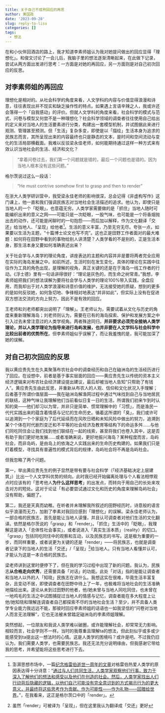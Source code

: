 ```yaml
---
title: 关于自己不成熟回应的再思
author: 黄国政
date: '2023-09-28'
slug: reply-to-lisu
categories: []
tags:
  - 想法
---
```


<!--more-->

在和小伙伴回酒店的路上，我才知道李素师姐认为我对她提问做出的回应显得「理想化」。和俊文讨论了一会儿后，我脑子里的想法逐渐清晰起来，在此做下记录，尝试从两方面出发进行思考：一方面是对她的再回应，另一方面则是对自己初次回应的反思。

## 对李素师姐的再回应

理想化是相对的。从社会科学的角度来看，人文学科的内容与价值显得浪漫和诗意，往往表现出并不现实和缺乏操作性的特点。如果遇上言语辛辣之人，我或许还会落得一个「自我感动」的评价。但就人文学科的角度来看，社会科学的模式与范式、问卷与模型又何尝不是一种理想化？社会科学领域的调查者往往使用自己给出的定义来对当地人的生活要素进行分类，构建出一套模型机制，并试图据此来进行观测、管理甚至预测。但「生活」复杂多变，即使是以「描绘」生活本身为追求的民族志而言，其所呈现出来的内容最终也只是静态的文本，是时间和空间流动与变化的生活局部横截面。我难以反驳梁永佳老师，如何能期待通过这样一种方式来有效认识当地社会的生活、经济和文化？

> “拿着问卷过去，我们第一个问题就是错的，最后一个问题也是错的。因为当地人根本没有这些问题。”

格尔茨说过这么一段话：

> “He must contrive somehow first to grasp and then to render”

在浙大人类学研训营中，我受梁永佳老师的影响很深，总会记得《非虚构写作》这门课上，他一直和我们强调民族志对当地社会生活描述的追求。他认为，即使只是当地人的一个「眨眼」，也意蕴无穷。人类学家需要做的是「抓住」当地人随时可能编织出来的意义之网——可能只是一次眨眼，一股气味，也可能是一个将香烟抛出去的动作，还可能是闲聊时的一句抱怨——而后加以解释，作为文化翻译「交还」给当地人、「呈现」给他者[^geleibo]。生活的意义丰富，乃至无穷无尽。夸张一点，如果要以生活为主题，“十篇博士论文也写不完”。这也正是田野工作者面对的最大难题：如何将在田野中看到的事物给别人讲清楚？人类学看的不是别的，正是生活本身，那生活本身又要如何准确表述出来？
[^geleibo]: 澎湃思想市场中，一篇[纪念格雷伯逝世一周年的文章](https://www.thepaper.cn/newsDetail_forward_14362170)对格雷伯热爱人类学的原因表达得十分诗意：“<u>通过与人们共同生活，人类学家观察他们行事，致力于深入了解他们的想法和感受以及他们在创造的社会。然后，人类学家找出人们行动背后隐藏的逻辑，以他们自己可能没有完全意识到的方式揭示行为的更大意义，并最终将这些思考作为贡献、作为可能性——作为礼物——回赠给世界</u>。”，在我看来，这正是格尔茨口中的「render」。

关于社会学与人类学的理论角度，讲座表达的主题和内容并非是要将两者完全应用在实际的海岛发展之中。如前所述，生活时刻在发生变化，具体的理论在实践中往往作为工具的角色出现，是理解的视角，真正关键的还是在于海岛一线工作者的行动。《浮士德》里有一句话讲得很好：“理论是灰色的，而生命之树常青。”我想，李素师姐把我们的想法误解为要将社会学与人类学的理论100%带入实践，全盘应用，而我却出于对人类学浪漫和诗意价值的维护，无法接受她的质疑，想到的更多的是如何反驳她，如何急切地、争锋相对地表达“并非如此”，但实际上没有在促进双方想法交流的方向上努力，因此不是有效的回应。

王老师和刘老师都突出说明了「理解」。王老师认为，需要试着从文化与历史的角度来重新理解海岛；刘老师则认为，需要在已有的海岛探索、保护和发展方案之中引入过去未曾注意过的人类学视角。两者殊途同归，**并非要求必须完全接纳人类学理论，并以人类学理论为指导来进行岛屿发展，也并非要在人文学科与社会科学中比较出前者的优势所在**。但李素师姐似乎误解了，而让我羞愧的是，我可能加深了她的误解。

## 对自己初次回应的反思

我以黄应贵先生在久美聚落布农社会中的调查经历和自己在硇洲岛的生活经历进行了回应。在设想中，前者是基于事实层面的回应——黄应贵先生以传统的资本主义经济逻辑来对布农社会经济建设提出建议，最后却被当地人告知“只帮助了有钱人”。黄应贵先生由此反思，并重新从布农人的人观、信仰和文化状况入手理解；后者基于所谓价值层面——我在硇洲岛解渔网过程中通过气味找到自己与当地居民的联结，这种气味让我理解他们当前看似日复一日的生活，所谓我们初来乍到时认知的臭——他们却习以为常，并非只是简单、惯常理解中的「习惯」，而是渔民一代代实践出来的蕴含着情感与记忆的生命历史。循着这所谓的「臭」，我们或许可以追溯到一个个家庭为了后代延续而在风吹日晒和未知风险中做出的努力，追溯到某个个体在时代剧烈变迁和不平等的社会经济及教育等结构下的命运多舛……与他们同吃同住会让我们找到他们联结在一起的线索，甚至将我们也卷入其中，这是否有助于我们更好地发展……或者准确来说，更好地振兴海岛？某种程度而言，岛屿社会，而非岛屿，是由岛上的依海之人实践出来的生命历史构建的。如果我们只是盯着模型，寻找具有普遍性的模式背后的规律，岛屿社会将不再是岛屿社会。

但我忽略了两个问题。

第一，举出黄应贵先生的例子显然是带有要与社会科学（「经济基础决定上层建筑」）比出一个人文学科优势的倾向。此时我已经开始偏离处理与个人看法相悖观点时应该有的「思考他人**为什么这样思考**」的出发点，而转向于用自己的长处来攻击对方的短处。这对于论证「有必要尝试通过文化和历史的角度来理解岛屿社会」没有帮助，偏题了。

第二，我还是天真而幼稚。在听者并未理解我所叙述的田野经历时，诗意般的语言似乎浪漫而无力，加剧了李素对我回应感到「理想化」的误解。梁永佳老师认为，一部合格的民族志，首先是能让当地人读懂，并且认可调查者对他们生活的文化翻译。依然是格尔茨说的「grasp」和「render」。「抓住」生活中的「眨眼」，我理解这是进入「总体性社会事实」，或者说进入「真实生活本质」（reality）的切口。「grasp」包括同吃同住中的观察和互动，以及民族志的书写。这是极为重要的一步，而同样重要，或者说更为关键的还是「render」——将民族志，也就是调查者记录下的当地人的生活「交还」/「呈现」[^explain]给当地人。只有当地人看懂并认可，才能认为这是一本合格的民族志。
[^explain]: 虽然「render」可被译为「呈现」，但在这里我认为翻译成「交还」更好

梁老师讲到这里时便停下了，但在我的学习过程中出现了新的问题。我认为，民族志**从合格走向优秀**，还需要具备「对话」的功能。此处「对话」指的是能让调查者和当地人以外的人「知晓」民族志在讲什么。我想这实在很难，毕竟生活丰富复杂，且变动不居，即使调查者在田野中待上了一年，也极难将当地社会的生活准确地描绘出来。遑论从未到过田野的他者，他/她未曾与当地人同吃同住，也未曾在一地鸡毛的生活之中试图捕捉过当地人的情感与记忆，调查者能在多大程度上让他/她知晓和理解连调查者自己都探索不尽的当地社会生活？至少，并不具备人类学专业能力我远远不能，那彼时回应李素师姐的话语也一如我坚信的“问卷对当地人而言无法理解”，它也无法被未曾踏足硇洲岛的李素师姐理解。

突然想起，一位朋友和我说人类学难以破圈，或许能理解社会，却常常无力影响。相较而言，社会学则不一样。当时的我尊重且理解ta的想法，但此刻似乎或多或少能感受到ta提出这一想法时的心情。这是人类学的困境吗？或许是吧。不过我仍旧认为，我们需要人类学，也需要民族志。我还无法充分说明缘由，但我感谢它带给我的思考，并希望能将这些思考进行下去。